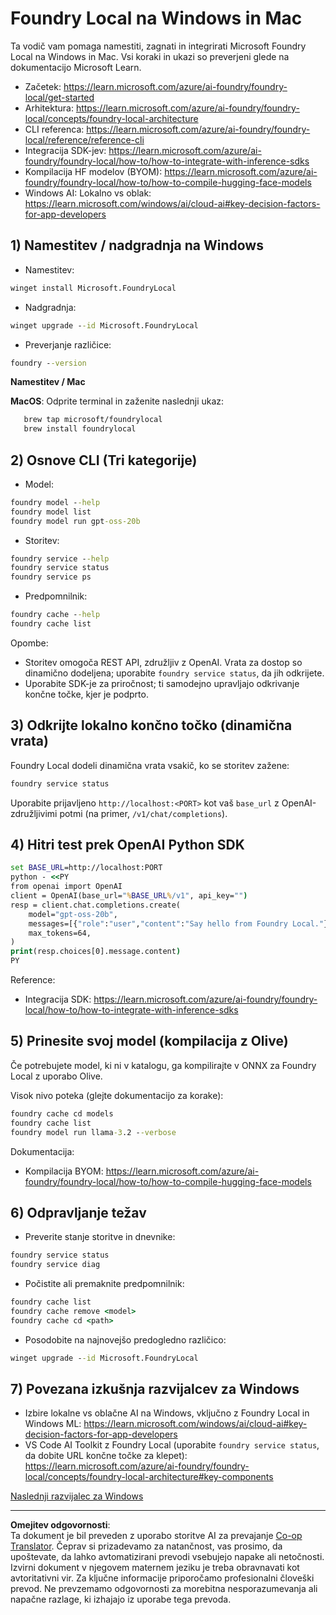 <!--
CO_OP_TRANSLATOR_METADATA:
{
  "original_hash": "ba4a0e432e3b6bfed9026383b0b56cf4",
  "translation_date": "2025-10-02T14:56:52+00:00",
  "source_file": "Module07/foundrylocal.md",
  "language_code": "sl"
}
-->
# Foundry Local na Windows in Mac

Ta vodič vam pomaga namestiti, zagnati in integrirati Microsoft Foundry Local na Windows in Mac. Vsi koraki in ukazi so preverjeni glede na dokumentacijo Microsoft Learn.

- Začetek: https://learn.microsoft.com/azure/ai-foundry/foundry-local/get-started
- Arhitektura: https://learn.microsoft.com/azure/ai-foundry/foundry-local/concepts/foundry-local-architecture
- CLI referenca: https://learn.microsoft.com/azure/ai-foundry/foundry-local/reference/reference-cli
- Integracija SDK-jev: https://learn.microsoft.com/azure/ai-foundry/foundry-local/how-to/how-to-integrate-with-inference-sdks
- Kompilacija HF modelov (BYOM): https://learn.microsoft.com/azure/ai-foundry/foundry-local/how-to/how-to-compile-hugging-face-models
- Windows AI: Lokalno vs oblak: https://learn.microsoft.com/windows/ai/cloud-ai#key-decision-factors-for-app-developers

## 1) Namestitev / nadgradnja na Windows

- Namestitev:
```cmd
winget install Microsoft.FoundryLocal
```
- Nadgradnja:
```cmd
winget upgrade --id Microsoft.FoundryLocal
```
- Preverjanje različice:
```cmd
foundry --version
```
     
**Namestitev / Mac**

**MacOS**: 
Odprite terminal in zaženite naslednji ukaz:
```bash
   brew tap microsoft/foundrylocal
   brew install foundrylocal
```

## 2) Osnove CLI (Tri kategorije)

- Model:
```cmd
foundry model --help
foundry model list
foundry model run gpt-oss-20b
```
- Storitev:
```cmd
foundry service --help
foundry service status
foundry service ps
```
- Predpomnilnik:
```cmd
foundry cache --help
foundry cache list
```

Opombe:
- Storitev omogoča REST API, združljiv z OpenAI. Vrata za dostop so dinamično dodeljena; uporabite `foundry service status`, da jih odkrijete.
- Uporabite SDK-je za priročnost; ti samodejno upravljajo odkrivanje končne točke, kjer je podprto.

## 3) Odkrijte lokalno končno točko (dinamična vrata)

Foundry Local dodeli dinamična vrata vsakič, ko se storitev zažene:
```cmd
foundry service status
```
Uporabite prijavljeno `http://localhost:<PORT>` kot vaš `base_url` z OpenAI-združljivimi potmi (na primer, `/v1/chat/completions`).

## 4) Hitri test prek OpenAI Python SDK

```cmd
set BASE_URL=http://localhost:PORT
python - <<PY
from openai import OpenAI
client = OpenAI(base_url="%BASE_URL%/v1", api_key="")
resp = client.chat.completions.create(
    model="gpt-oss-20b",
    messages=[{"role":"user","content":"Say hello from Foundry Local."}],
    max_tokens=64,
)
print(resp.choices[0].message.content)
PY
```
Reference:
- Integracija SDK: https://learn.microsoft.com/azure/ai-foundry/foundry-local/how-to/how-to-integrate-with-inference-sdks

## 5) Prinesite svoj model (kompilacija z Olive)

Če potrebujete model, ki ni v katalogu, ga kompilirajte v ONNX za Foundry Local z uporabo Olive.

Visok nivo poteka (glejte dokumentacijo za korake):
```cmd
foundry cache cd models
foundry cache list
foundry model run llama-3.2 --verbose
```
Dokumentacija:
- Kompilacija BYOM: https://learn.microsoft.com/azure/ai-foundry/foundry-local/how-to/how-to-compile-hugging-face-models

## 6) Odpravljanje težav

- Preverite stanje storitve in dnevnike:
```cmd
foundry service status
foundry service diag
```
- Počistite ali premaknite predpomnilnik:
```cmd
foundry cache list
foundry cache remove <model>
foundry cache cd <path>
```
- Posodobite na najnovejšo predogledno različico:
```cmd
winget upgrade --id Microsoft.FoundryLocal
```

## 7) Povezana izkušnja razvijalcev za Windows

- Izbire lokalne vs oblačne AI na Windows, vključno z Foundry Local in Windows ML:
  https://learn.microsoft.com/windows/ai/cloud-ai#key-decision-factors-for-app-developers
- VS Code AI Toolkit z Foundry Local (uporabite `foundry service status`, da dobite URL končne točke za klepet):
  https://learn.microsoft.com/azure/ai-foundry/foundry-local/concepts/foundry-local-architecture#key-components

[Naslednji razvijalec za Windows](./windowdeveloper.md)

---

**Omejitev odgovornosti**:  
Ta dokument je bil preveden z uporabo storitve AI za prevajanje [Co-op Translator](https://github.com/Azure/co-op-translator). Čeprav si prizadevamo za natančnost, vas prosimo, da upoštevate, da lahko avtomatizirani prevodi vsebujejo napake ali netočnosti. Izvirni dokument v njegovem maternem jeziku je treba obravnavati kot avtoritativni vir. Za ključne informacije priporočamo profesionalni človeški prevod. Ne prevzemamo odgovornosti za morebitna nesporazumevanja ali napačne razlage, ki izhajajo iz uporabe tega prevoda.